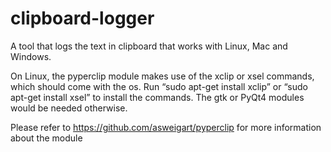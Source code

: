 # clipboard-logger
A tool that logs the text in clipboard that works with Linux, Mac and Windows.

On Linux, the pyperclip module makes use of the xclip or xsel commands, which should come with the os. Run “sudo apt-get install xclip” or “sudo apt-get install xsel” to install the commands. The gtk or PyQt4 modules would be needed otherwise.

Please refer to https://github.com/asweigart/pyperclip for more information about the module

